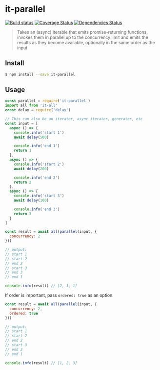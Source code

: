# it-parallel

[![Build status](https://github.com/achingbrain/it/actions/workflows/test.yml/badge.svg?branch=master)](https://github.com/achingbrain/it/actions/workflows/test.yml) [![Coverage Status](https://coveralls.io/repos/github/achingbrain/it/badge.svg?branch=master)](https://coveralls.io/github/achingbrain/it?branch=master) [![Dependencies Status](https://david-dm.org/achingbrain/it/status.svg?path=packages/it-parallel)](https://david-dm.org/achingbrain/it?path=packages/it-parallel)

> Takes an (async) iterable that emits promise-returning functions, invokes them in parallel up to the concurrency limit and emits the results as they become available, optionally in the same order as the input

## Install

```sh
$ npm install --save it-parallel
```

## Usage

```javascript
const parallel = require('it-parallel')
import all from 'it-all'
const delay = require('delay')

// This can also be an iterator, async iterator, generator, etc
const input = [
  async () => {
    console.info('start 1')
    await delay(500)

    console.info('end 1')
    return 1
  },
  async () => {
    console.info('start 2')
    await delay(200)

    console.info('end 2')
    return 2
  },
  async () => {
    console.info('start 3')
    await delay(100)

    console.info('end 3')
    return 3
  }
]

const result = await all(parallel(input, {
  concurrency: 2
}))

// output:
// start 1
// start 2
// end 2
// start 3
// end 3
// end 1

console.info(result) // [2, 3, 1]
```

If order is important, pass `ordered: true` as an option:

```javascript
const result = await all(parallel(input, {
  concurrency: 2,
  ordered: true
}))

// output:
// start 1
// start 2
// end 2
// start 3
// end 3
// end 1

console.info(result) // [1, 2, 3]
```
